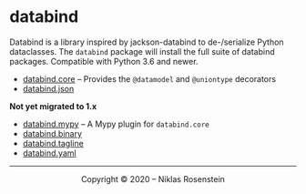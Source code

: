# databind

Databind is a library inspired by jackson-databind to de-/serialize Python dataclasses. The `databind` package
will install the full suite of databind packages. Compatible with Python 3.6 and newer.

* [databind.core](https://pypi.org/project/databind.core/) &ndash; Provides the `@datamodel` and `@uniontype` decorators
* [databind.json](https://pypi.org/project/databind.json/)

__Not yet migrated to 1.x__

* [databind.mypy](https://pypi.org/project/databind.mypy/) &ndash; A Mypy plugin for `databind.core`
* [databind.binary](https://pypi.org/project/databind.binary/)
* [databind.tagline](https://pypi.org/project/databind.tagline/)
* [databind.yaml](https://pypi.org/project/databind.yaml/)

---

<p align="center">Copyright &copy; 2020 &ndash; Niklas Rosenstein</p>
